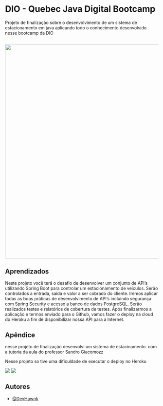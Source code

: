 
# DIO - Quebec Java Digital Bootcamp

Projeto de  finalização sobre o desenvolvimento de um sistema de estacionamento em java aplicando todo o conhecimento desenvolvido nesse bootcamp da DIO

##

<div align="center">
<img src="https://user-images.githubusercontent.com/103498566/200047843-30209530-e287-467b-accb-d558c33b219f.jpg" width="700px" />
</div>

##
  
  
## Aprendizados

Neste projeto você terá o desafio de desenvolver um conjunto de API’s utilizando Spring Boot para controlar um estacionamento de veículos. Serão controlados a entrada, saída e valor a ser cobrado do cliente. Iremos aplicar todas as boas práticas de desenvolvimento de API’s incluindo segurança com Spring Security e acesso a banco de dados PostgreSQL. Serão realizados testes e relatórios de cobertura de testes. Após finalizarmos a aplicação e termos enviado para o Github, vamos fazer o deploy na cloud do Heroku a fim de disponibilizar nossa API para a Internet.

## Apêndice

nesse projeto de finalização  desenvolvi um sistema de estacinamento.
com a tutoria da aula do professor Sandro Giacomozz 

Nesse projeto so tive uma dificuldade de executar o deploy no Heroku



<div>
 
<a href= "www.linkedin.com/in/wesley-souza-pereira-381756223/" target= "_blank"><img src="https://img.shields.io/static/v1?message=LinkedIn&logo=linkedin&label=&color=0077B5&logoColor=white&labelColor=&style=for-the-badge" target="_blank"></a>
 <a href= "" target= "_blank"><img src="https://img.shields.io/static/v1?message=Instagram&logo=instagram&label=&color=E4405F&logoColor=white&labelColor=&style=for-the-badge" target="_blank"></a>
 </div>

## Autores

- [@DevHawnk](https://github.com/DevHawnk)

